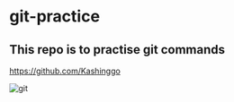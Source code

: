 # git-practice

## This repo is to practise git commands

https://github.com/Kashinggo

![git](https://user-images.githubusercontent.com/59107999/162722238-12d8af51-45e6-4965-953c-a4586a66405b.png)

